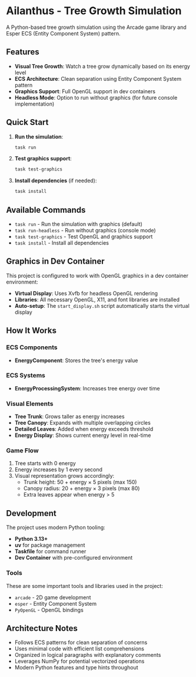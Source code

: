 # Ailanthus - Tree Growth Simulation

A Python-based tree growth simulation using the Arcade game library and Esper ECS (Entity Component System) pattern.

## Features

- **Visual Tree Growth**: Watch a tree grow dynamically based on its energy level
- **ECS Architecture**: Clean separation using Entity Component System pattern
- **Graphics Support**: Full OpenGL support in dev containers
- **Headless Mode**: Option to run without graphics (for future console implementation)

## Quick Start

1. **Run the simulation**:

   ```bash
   task run
   ```

2. **Test graphics support**:

   ```bash
   task test-graphics
   ```

3. **Install dependencies** (if needed):

   ```bash
   task install
   ```

## Available Commands

- `task run` - Run the simulation with graphics (default)
- `task run-headless` - Run without graphics (console mode)
- `task test-graphics` - Test OpenGL and graphics support
- `task install` - Install all dependencies

## Graphics in Dev Container

This project is configured to work with OpenGL graphics in a dev container environment:

- **Virtual Display**: Uses Xvfb for headless OpenGL rendering
- **Libraries**: All necessary OpenGL, X11, and font libraries are installed
- **Auto-setup**: The `start_display.sh` script automatically starts the virtual display

## How It Works

### ECS Components

- **EnergyComponent**: Stores the tree's energy value

### ECS Systems

- **EnergyProcessingSystem**: Increases tree energy over time

### Visual Elements

- **Tree Trunk**: Grows taller as energy increases
- **Tree Canopy**: Expands with multiple overlapping circles
- **Detailed Leaves**: Added when energy exceeds threshold
- **Energy Display**: Shows current energy level in real-time

### Game Flow

1. Tree starts with 0 energy
2. Energy increases by 1 every second
3. Visual representation grows accordingly:
   - Trunk height: 50 + energy × 5 pixels (max 150)
   - Canopy radius: 20 + energy × 3 pixels (max 80)
   - Extra leaves appear when energy > 5

## Development

The project uses modern Python tooling:

- **Python 3.13+** 
- **uv** for package management
- **Taskfile** for command runner
- **Dev Container** with pre-configured environment

### Tools

These are some important tools and libraries used in the project:

- `arcade` - 2D game development
- `esper` - Entity Component System
- `PyOpenGL` - OpenGL bindings

## Architecture Notes

- Follows ECS patterns for clean separation of concerns
- Uses minimal code with efficient list comprehensions
- Organized in logical paragraphs with explanatory comments
- Leverages NumPy for potential vectorized operations
- Modern Python features and type hints throughout

